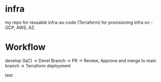 # infra
my repo for reusable infra-as-code (Terraform) for provisioning infra on - GCP, AWS, AZ.

# Workflow
develop (IaC) -> Devel Branch -> PR -> Review, Approve and merge to main branch -> Terraform deployment


test
